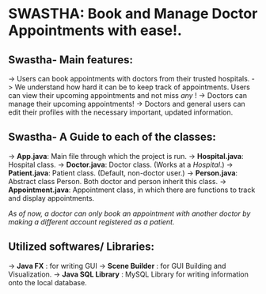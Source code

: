 # SWASTHA: Book and Manage Doctor Appointments with ease!.

## Swastha- Main features:

-> Users can book appointments with doctors from their trusted hospitals.
-> We understand how hard it can be to keep track of appointments. Users can view their upcoming appointments and not miss _any_ !
-> Doctors can manage their upcoming appointments!
-> Doctors and general users can edit their profiles with the necessary important, updated information.

## Swastha- A Guide to each of the classes:

-> **App.java**: Main file through which the project is run.
-> **Hospital.java**: Hospital class.
-> **Doctor.java**: Doctor class. (Works at a _Hospital_.)
-> **Patient.java**: Patient class. (Default, non-doctor user.)
-> **Person.java**: Abstract class Person. Both doctor and person inherit this class.
-> **Appointment.java**: Appointment class, in which there are functions to track and display appointments.

_As of now, a doctor can only book an appointment with another doctor by making a different account registered as a patient._

## Utilized softwares/ Libraries:

-> **Java FX** : for writing GUI
-> **Scene Builder** : for GUI Building and Visualization.
-> **Java SQL Library** : MySQL Library for writing information onto the local database.
